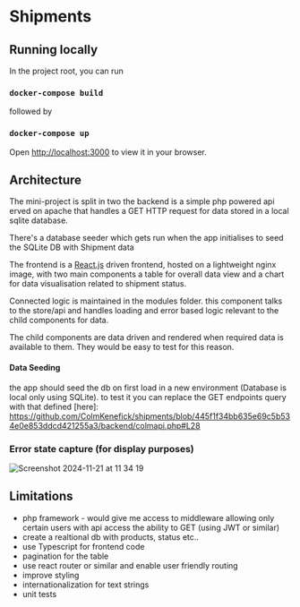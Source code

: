 


# Shipments


## Running locally 



In the project root, you can run

###  `docker-compose build`


followed by 

###  `docker-compose up`

Open [http://localhost:3000](http://localhost:3000) to view it in your browser.


## Architecture

The mini-project is split in two the backend is a simple php powered api erved on apache that handles a GET HTTP request for data stored in a local sqlite database. 

There's a database seeder which gets run when the app initialises to seed the SQLite DB with Shipment data

The frontend is a [React.js](https://react.dev/)  driven frontend, hosted on a lightweight nginx image, with two main components a table for overall data view and a chart for data visualisation related to shipment status.

Connected logic is maintained in the modules folder. this component talks to the store/api and handles loading and error based logic relevant to the child components for data.

The child components are data driven and rendered when required data is available to them. They would be easy to test for this reason. 


#### Data Seeding

the app should seed the db on first load in a new environment (Database is local only using SQLite). to test it you can replace the GET endpoints query with that defined [here]: https://github.com/ColmKenefick/shipments/blob/445f1f34bb635e69c5b534e0e853ddcd421255a3/backend/colmapi.php#L28



### Error state capture (for display purposes)

![Screenshot 2024-11-21 at 11 34 19](https://github.com/user-attachments/assets/bff8a0f4-3511-4ef5-b74b-04a2bfab5374)


## Limitations

- php framework - would give me access to middleware allowing only certain users with api access the ability to GET (using JWT or similar)
- create a realtional db with products, status etc..
- use Typescript for frontend code
- pagination for the table
- use react router or similar and enable user friendly routing
- improve styling
- internationalization for text strings
- unit tests
